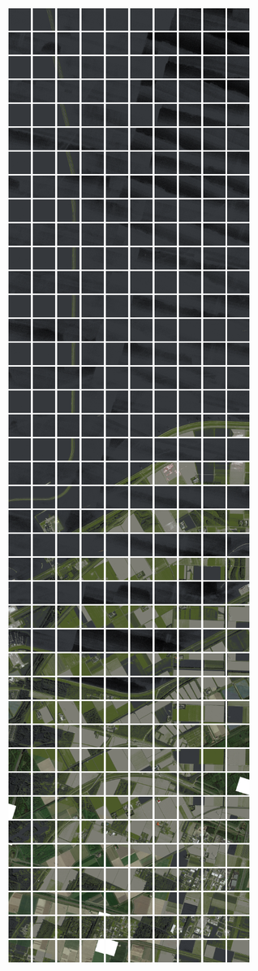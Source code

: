 <html>
<div>
<img src="https://github.com/HakkaTjakka/NL_TILE_MAP/blob/main/18/628/-1056/r.6280.-10560.png" height="44" width="44">
<img src="https://github.com/HakkaTjakka/NL_TILE_MAP/blob/main/18/628/-1056/r.6281.-10560.png" height="44" width="44">
<img src="https://github.com/HakkaTjakka/NL_TILE_MAP/blob/main/18/628/-1056/r.6282.-10560.png" height="44" width="44">
<img src="https://github.com/HakkaTjakka/NL_TILE_MAP/blob/main/18/628/-1056/r.6283.-10560.png" height="44" width="44">
<img src="https://github.com/HakkaTjakka/NL_TILE_MAP/blob/main/18/628/-1056/r.6284.-10560.png" height="44" width="44">
<img src="https://github.com/HakkaTjakka/NL_TILE_MAP/blob/main/18/628/-1056/r.6285.-10560.png" height="44" width="44">
<img src="https://github.com/HakkaTjakka/NL_TILE_MAP/blob/main/18/628/-1056/r.6286.-10560.png" height="44" width="44">
<img src="https://github.com/HakkaTjakka/NL_TILE_MAP/blob/main/18/628/-1056/r.6287.-10560.png" height="44" width="44">
<img src="https://github.com/HakkaTjakka/NL_TILE_MAP/blob/main/18/628/-1056/r.6288.-10560.png" height="44" width="44">
<img src="https://github.com/HakkaTjakka/NL_TILE_MAP/blob/main/18/628/-1056/r.6289.-10560.png" height="44" width="44">
<img src="https://github.com/HakkaTjakka/NL_TILE_MAP/blob/main/18/629/-1056/r.6290.-10560.png" height="44" width="44">
<img src="https://github.com/HakkaTjakka/NL_TILE_MAP/blob/main/18/629/-1056/r.6291.-10560.png" height="44" width="44">
<img src="https://github.com/HakkaTjakka/NL_TILE_MAP/blob/main/18/629/-1056/r.6292.-10560.png" height="44" width="44">
<img src="https://github.com/HakkaTjakka/NL_TILE_MAP/blob/main/18/629/-1056/r.6293.-10560.png" height="44" width="44">
<img src="https://github.com/HakkaTjakka/NL_TILE_MAP/blob/main/18/629/-1056/r.6294.-10560.png" height="44" width="44">
<img src="https://github.com/HakkaTjakka/NL_TILE_MAP/blob/main/18/629/-1056/r.6295.-10560.png" height="44" width="44">
<img src="https://github.com/HakkaTjakka/NL_TILE_MAP/blob/main/18/629/-1056/r.6296.-10560.png" height="44" width="44">
<img src="https://github.com/HakkaTjakka/NL_TILE_MAP/blob/main/18/629/-1056/r.6297.-10560.png" height="44" width="44">
<img src="https://github.com/HakkaTjakka/NL_TILE_MAP/blob/main/18/629/-1056/r.6298.-10560.png" height="44" width="44">
<img src="https://github.com/HakkaTjakka/NL_TILE_MAP/blob/main/18/629/-1056/r.6299.-10560.png" height="44" width="44">
<br>
<img src="https://github.com/HakkaTjakka/NL_TILE_MAP/blob/main/18/628/-1056/r.6280.-10559.png" height="44" width="44">
<img src="https://github.com/HakkaTjakka/NL_TILE_MAP/blob/main/18/628/-1056/r.6281.-10559.png" height="44" width="44">
<img src="https://github.com/HakkaTjakka/NL_TILE_MAP/blob/main/18/628/-1056/r.6282.-10559.png" height="44" width="44">
<img src="https://github.com/HakkaTjakka/NL_TILE_MAP/blob/main/18/628/-1056/r.6283.-10559.png" height="44" width="44">
<img src="https://github.com/HakkaTjakka/NL_TILE_MAP/blob/main/18/628/-1056/r.6284.-10559.png" height="44" width="44">
<img src="https://github.com/HakkaTjakka/NL_TILE_MAP/blob/main/18/628/-1056/r.6285.-10559.png" height="44" width="44">
<img src="https://github.com/HakkaTjakka/NL_TILE_MAP/blob/main/18/628/-1056/r.6286.-10559.png" height="44" width="44">
<img src="https://github.com/HakkaTjakka/NL_TILE_MAP/blob/main/18/628/-1056/r.6287.-10559.png" height="44" width="44">
<img src="https://github.com/HakkaTjakka/NL_TILE_MAP/blob/main/18/628/-1056/r.6288.-10559.png" height="44" width="44">
<img src="https://github.com/HakkaTjakka/NL_TILE_MAP/blob/main/18/628/-1056/r.6289.-10559.png" height="44" width="44">
<img src="https://github.com/HakkaTjakka/NL_TILE_MAP/blob/main/18/629/-1056/r.6290.-10559.png" height="44" width="44">
<img src="https://github.com/HakkaTjakka/NL_TILE_MAP/blob/main/18/629/-1056/r.6291.-10559.png" height="44" width="44">
<img src="https://github.com/HakkaTjakka/NL_TILE_MAP/blob/main/18/629/-1056/r.6292.-10559.png" height="44" width="44">
<img src="https://github.com/HakkaTjakka/NL_TILE_MAP/blob/main/18/629/-1056/r.6293.-10559.png" height="44" width="44">
<img src="https://github.com/HakkaTjakka/NL_TILE_MAP/blob/main/18/629/-1056/r.6294.-10559.png" height="44" width="44">
<img src="https://github.com/HakkaTjakka/NL_TILE_MAP/blob/main/18/629/-1056/r.6295.-10559.png" height="44" width="44">
<img src="https://github.com/HakkaTjakka/NL_TILE_MAP/blob/main/18/629/-1056/r.6296.-10559.png" height="44" width="44">
<img src="https://github.com/HakkaTjakka/NL_TILE_MAP/blob/main/18/629/-1056/r.6297.-10559.png" height="44" width="44">
<img src="https://github.com/HakkaTjakka/NL_TILE_MAP/blob/main/18/629/-1056/r.6298.-10559.png" height="44" width="44">
<img src="https://github.com/HakkaTjakka/NL_TILE_MAP/blob/main/18/629/-1056/r.6299.-10559.png" height="44" width="44">
<br>
<img src="https://github.com/HakkaTjakka/NL_TILE_MAP/blob/main/18/628/-1056/r.6280.-10558.png" height="44" width="44">
<img src="https://github.com/HakkaTjakka/NL_TILE_MAP/blob/main/18/628/-1056/r.6281.-10558.png" height="44" width="44">
<img src="https://github.com/HakkaTjakka/NL_TILE_MAP/blob/main/18/628/-1056/r.6282.-10558.png" height="44" width="44">
<img src="https://github.com/HakkaTjakka/NL_TILE_MAP/blob/main/18/628/-1056/r.6283.-10558.png" height="44" width="44">
<img src="https://github.com/HakkaTjakka/NL_TILE_MAP/blob/main/18/628/-1056/r.6284.-10558.png" height="44" width="44">
<img src="https://github.com/HakkaTjakka/NL_TILE_MAP/blob/main/18/628/-1056/r.6285.-10558.png" height="44" width="44">
<img src="https://github.com/HakkaTjakka/NL_TILE_MAP/blob/main/18/628/-1056/r.6286.-10558.png" height="44" width="44">
<img src="https://github.com/HakkaTjakka/NL_TILE_MAP/blob/main/18/628/-1056/r.6287.-10558.png" height="44" width="44">
<img src="https://github.com/HakkaTjakka/NL_TILE_MAP/blob/main/18/628/-1056/r.6288.-10558.png" height="44" width="44">
<img src="https://github.com/HakkaTjakka/NL_TILE_MAP/blob/main/18/628/-1056/r.6289.-10558.png" height="44" width="44">
<img src="https://github.com/HakkaTjakka/NL_TILE_MAP/blob/main/18/629/-1056/r.6290.-10558.png" height="44" width="44">
<img src="https://github.com/HakkaTjakka/NL_TILE_MAP/blob/main/18/629/-1056/r.6291.-10558.png" height="44" width="44">
<img src="https://github.com/HakkaTjakka/NL_TILE_MAP/blob/main/18/629/-1056/r.6292.-10558.png" height="44" width="44">
<img src="https://github.com/HakkaTjakka/NL_TILE_MAP/blob/main/18/629/-1056/r.6293.-10558.png" height="44" width="44">
<img src="https://github.com/HakkaTjakka/NL_TILE_MAP/blob/main/18/629/-1056/r.6294.-10558.png" height="44" width="44">
<img src="https://github.com/HakkaTjakka/NL_TILE_MAP/blob/main/18/629/-1056/r.6295.-10558.png" height="44" width="44">
<img src="https://github.com/HakkaTjakka/NL_TILE_MAP/blob/main/18/629/-1056/r.6296.-10558.png" height="44" width="44">
<img src="https://github.com/HakkaTjakka/NL_TILE_MAP/blob/main/18/629/-1056/r.6297.-10558.png" height="44" width="44">
<img src="https://github.com/HakkaTjakka/NL_TILE_MAP/blob/main/18/629/-1056/r.6298.-10558.png" height="44" width="44">
<img src="https://github.com/HakkaTjakka/NL_TILE_MAP/blob/main/18/629/-1056/r.6299.-10558.png" height="44" width="44">
<br>
<img src="https://github.com/HakkaTjakka/NL_TILE_MAP/blob/main/18/628/-1056/r.6280.-10557.png" height="44" width="44">
<img src="https://github.com/HakkaTjakka/NL_TILE_MAP/blob/main/18/628/-1056/r.6281.-10557.png" height="44" width="44">
<img src="https://github.com/HakkaTjakka/NL_TILE_MAP/blob/main/18/628/-1056/r.6282.-10557.png" height="44" width="44">
<img src="https://github.com/HakkaTjakka/NL_TILE_MAP/blob/main/18/628/-1056/r.6283.-10557.png" height="44" width="44">
<img src="https://github.com/HakkaTjakka/NL_TILE_MAP/blob/main/18/628/-1056/r.6284.-10557.png" height="44" width="44">
<img src="https://github.com/HakkaTjakka/NL_TILE_MAP/blob/main/18/628/-1056/r.6285.-10557.png" height="44" width="44">
<img src="https://github.com/HakkaTjakka/NL_TILE_MAP/blob/main/18/628/-1056/r.6286.-10557.png" height="44" width="44">
<img src="https://github.com/HakkaTjakka/NL_TILE_MAP/blob/main/18/628/-1056/r.6287.-10557.png" height="44" width="44">
<img src="https://github.com/HakkaTjakka/NL_TILE_MAP/blob/main/18/628/-1056/r.6288.-10557.png" height="44" width="44">
<img src="https://github.com/HakkaTjakka/NL_TILE_MAP/blob/main/18/628/-1056/r.6289.-10557.png" height="44" width="44">
<img src="https://github.com/HakkaTjakka/NL_TILE_MAP/blob/main/18/629/-1056/r.6290.-10557.png" height="44" width="44">
<img src="https://github.com/HakkaTjakka/NL_TILE_MAP/blob/main/18/629/-1056/r.6291.-10557.png" height="44" width="44">
<img src="https://github.com/HakkaTjakka/NL_TILE_MAP/blob/main/18/629/-1056/r.6292.-10557.png" height="44" width="44">
<img src="https://github.com/HakkaTjakka/NL_TILE_MAP/blob/main/18/629/-1056/r.6293.-10557.png" height="44" width="44">
<img src="https://github.com/HakkaTjakka/NL_TILE_MAP/blob/main/18/629/-1056/r.6294.-10557.png" height="44" width="44">
<img src="https://github.com/HakkaTjakka/NL_TILE_MAP/blob/main/18/629/-1056/r.6295.-10557.png" height="44" width="44">
<img src="https://github.com/HakkaTjakka/NL_TILE_MAP/blob/main/18/629/-1056/r.6296.-10557.png" height="44" width="44">
<img src="https://github.com/HakkaTjakka/NL_TILE_MAP/blob/main/18/629/-1056/r.6297.-10557.png" height="44" width="44">
<img src="https://github.com/HakkaTjakka/NL_TILE_MAP/blob/main/18/629/-1056/r.6298.-10557.png" height="44" width="44">
<img src="https://github.com/HakkaTjakka/NL_TILE_MAP/blob/main/18/629/-1056/r.6299.-10557.png" height="44" width="44">
<br>
<img src="https://github.com/HakkaTjakka/NL_TILE_MAP/blob/main/18/628/-1056/r.6280.-10556.png" height="44" width="44">
<img src="https://github.com/HakkaTjakka/NL_TILE_MAP/blob/main/18/628/-1056/r.6281.-10556.png" height="44" width="44">
<img src="https://github.com/HakkaTjakka/NL_TILE_MAP/blob/main/18/628/-1056/r.6282.-10556.png" height="44" width="44">
<img src="https://github.com/HakkaTjakka/NL_TILE_MAP/blob/main/18/628/-1056/r.6283.-10556.png" height="44" width="44">
<img src="https://github.com/HakkaTjakka/NL_TILE_MAP/blob/main/18/628/-1056/r.6284.-10556.png" height="44" width="44">
<img src="https://github.com/HakkaTjakka/NL_TILE_MAP/blob/main/18/628/-1056/r.6285.-10556.png" height="44" width="44">
<img src="https://github.com/HakkaTjakka/NL_TILE_MAP/blob/main/18/628/-1056/r.6286.-10556.png" height="44" width="44">
<img src="https://github.com/HakkaTjakka/NL_TILE_MAP/blob/main/18/628/-1056/r.6287.-10556.png" height="44" width="44">
<img src="https://github.com/HakkaTjakka/NL_TILE_MAP/blob/main/18/628/-1056/r.6288.-10556.png" height="44" width="44">
<img src="https://github.com/HakkaTjakka/NL_TILE_MAP/blob/main/18/628/-1056/r.6289.-10556.png" height="44" width="44">
<img src="https://github.com/HakkaTjakka/NL_TILE_MAP/blob/main/18/629/-1056/r.6290.-10556.png" height="44" width="44">
<img src="https://github.com/HakkaTjakka/NL_TILE_MAP/blob/main/18/629/-1056/r.6291.-10556.png" height="44" width="44">
<img src="https://github.com/HakkaTjakka/NL_TILE_MAP/blob/main/18/629/-1056/r.6292.-10556.png" height="44" width="44">
<img src="https://github.com/HakkaTjakka/NL_TILE_MAP/blob/main/18/629/-1056/r.6293.-10556.png" height="44" width="44">
<img src="https://github.com/HakkaTjakka/NL_TILE_MAP/blob/main/18/629/-1056/r.6294.-10556.png" height="44" width="44">
<img src="https://github.com/HakkaTjakka/NL_TILE_MAP/blob/main/18/629/-1056/r.6295.-10556.png" height="44" width="44">
<img src="https://github.com/HakkaTjakka/NL_TILE_MAP/blob/main/18/629/-1056/r.6296.-10556.png" height="44" width="44">
<img src="https://github.com/HakkaTjakka/NL_TILE_MAP/blob/main/18/629/-1056/r.6297.-10556.png" height="44" width="44">
<img src="https://github.com/HakkaTjakka/NL_TILE_MAP/blob/main/18/629/-1056/r.6298.-10556.png" height="44" width="44">
<img src="https://github.com/HakkaTjakka/NL_TILE_MAP/blob/main/18/629/-1056/r.6299.-10556.png" height="44" width="44">
<br>
<img src="https://github.com/HakkaTjakka/NL_TILE_MAP/blob/main/18/628/-1056/r.6280.-10555.png" height="44" width="44">
<img src="https://github.com/HakkaTjakka/NL_TILE_MAP/blob/main/18/628/-1056/r.6281.-10555.png" height="44" width="44">
<img src="https://github.com/HakkaTjakka/NL_TILE_MAP/blob/main/18/628/-1056/r.6282.-10555.png" height="44" width="44">
<img src="https://github.com/HakkaTjakka/NL_TILE_MAP/blob/main/18/628/-1056/r.6283.-10555.png" height="44" width="44">
<img src="https://github.com/HakkaTjakka/NL_TILE_MAP/blob/main/18/628/-1056/r.6284.-10555.png" height="44" width="44">
<img src="https://github.com/HakkaTjakka/NL_TILE_MAP/blob/main/18/628/-1056/r.6285.-10555.png" height="44" width="44">
<img src="https://github.com/HakkaTjakka/NL_TILE_MAP/blob/main/18/628/-1056/r.6286.-10555.png" height="44" width="44">
<img src="https://github.com/HakkaTjakka/NL_TILE_MAP/blob/main/18/628/-1056/r.6287.-10555.png" height="44" width="44">
<img src="https://github.com/HakkaTjakka/NL_TILE_MAP/blob/main/18/628/-1056/r.6288.-10555.png" height="44" width="44">
<img src="https://github.com/HakkaTjakka/NL_TILE_MAP/blob/main/18/628/-1056/r.6289.-10555.png" height="44" width="44">
<img src="https://github.com/HakkaTjakka/NL_TILE_MAP/blob/main/18/629/-1056/r.6290.-10555.png" height="44" width="44">
<img src="https://github.com/HakkaTjakka/NL_TILE_MAP/blob/main/18/629/-1056/r.6291.-10555.png" height="44" width="44">
<img src="https://github.com/HakkaTjakka/NL_TILE_MAP/blob/main/18/629/-1056/r.6292.-10555.png" height="44" width="44">
<img src="https://github.com/HakkaTjakka/NL_TILE_MAP/blob/main/18/629/-1056/r.6293.-10555.png" height="44" width="44">
<img src="https://github.com/HakkaTjakka/NL_TILE_MAP/blob/main/18/629/-1056/r.6294.-10555.png" height="44" width="44">
<img src="https://github.com/HakkaTjakka/NL_TILE_MAP/blob/main/18/629/-1056/r.6295.-10555.png" height="44" width="44">
<img src="https://github.com/HakkaTjakka/NL_TILE_MAP/blob/main/18/629/-1056/r.6296.-10555.png" height="44" width="44">
<img src="https://github.com/HakkaTjakka/NL_TILE_MAP/blob/main/18/629/-1056/r.6297.-10555.png" height="44" width="44">
<img src="https://github.com/HakkaTjakka/NL_TILE_MAP/blob/main/18/629/-1056/r.6298.-10555.png" height="44" width="44">
<img src="https://github.com/HakkaTjakka/NL_TILE_MAP/blob/main/18/629/-1056/r.6299.-10555.png" height="44" width="44">
<br>
<img src="https://github.com/HakkaTjakka/NL_TILE_MAP/blob/main/18/628/-1056/r.6280.-10554.png" height="44" width="44">
<img src="https://github.com/HakkaTjakka/NL_TILE_MAP/blob/main/18/628/-1056/r.6281.-10554.png" height="44" width="44">
<img src="https://github.com/HakkaTjakka/NL_TILE_MAP/blob/main/18/628/-1056/r.6282.-10554.png" height="44" width="44">
<img src="https://github.com/HakkaTjakka/NL_TILE_MAP/blob/main/18/628/-1056/r.6283.-10554.png" height="44" width="44">
<img src="https://github.com/HakkaTjakka/NL_TILE_MAP/blob/main/18/628/-1056/r.6284.-10554.png" height="44" width="44">
<img src="https://github.com/HakkaTjakka/NL_TILE_MAP/blob/main/18/628/-1056/r.6285.-10554.png" height="44" width="44">
<img src="https://github.com/HakkaTjakka/NL_TILE_MAP/blob/main/18/628/-1056/r.6286.-10554.png" height="44" width="44">
<img src="https://github.com/HakkaTjakka/NL_TILE_MAP/blob/main/18/628/-1056/r.6287.-10554.png" height="44" width="44">
<img src="https://github.com/HakkaTjakka/NL_TILE_MAP/blob/main/18/628/-1056/r.6288.-10554.png" height="44" width="44">
<img src="https://github.com/HakkaTjakka/NL_TILE_MAP/blob/main/18/628/-1056/r.6289.-10554.png" height="44" width="44">
<img src="https://github.com/HakkaTjakka/NL_TILE_MAP/blob/main/18/629/-1056/r.6290.-10554.png" height="44" width="44">
<img src="https://github.com/HakkaTjakka/NL_TILE_MAP/blob/main/18/629/-1056/r.6291.-10554.png" height="44" width="44">
<img src="https://github.com/HakkaTjakka/NL_TILE_MAP/blob/main/18/629/-1056/r.6292.-10554.png" height="44" width="44">
<img src="https://github.com/HakkaTjakka/NL_TILE_MAP/blob/main/18/629/-1056/r.6293.-10554.png" height="44" width="44">
<img src="https://github.com/HakkaTjakka/NL_TILE_MAP/blob/main/18/629/-1056/r.6294.-10554.png" height="44" width="44">
<img src="https://github.com/HakkaTjakka/NL_TILE_MAP/blob/main/18/629/-1056/r.6295.-10554.png" height="44" width="44">
<img src="https://github.com/HakkaTjakka/NL_TILE_MAP/blob/main/18/629/-1056/r.6296.-10554.png" height="44" width="44">
<img src="https://github.com/HakkaTjakka/NL_TILE_MAP/blob/main/18/629/-1056/r.6297.-10554.png" height="44" width="44">
<img src="https://github.com/HakkaTjakka/NL_TILE_MAP/blob/main/18/629/-1056/r.6298.-10554.png" height="44" width="44">
<img src="https://github.com/HakkaTjakka/NL_TILE_MAP/blob/main/18/629/-1056/r.6299.-10554.png" height="44" width="44">
<br>
<img src="https://github.com/HakkaTjakka/NL_TILE_MAP/blob/main/18/628/-1056/r.6280.-10553.png" height="44" width="44">
<img src="https://github.com/HakkaTjakka/NL_TILE_MAP/blob/main/18/628/-1056/r.6281.-10553.png" height="44" width="44">
<img src="https://github.com/HakkaTjakka/NL_TILE_MAP/blob/main/18/628/-1056/r.6282.-10553.png" height="44" width="44">
<img src="https://github.com/HakkaTjakka/NL_TILE_MAP/blob/main/18/628/-1056/r.6283.-10553.png" height="44" width="44">
<img src="https://github.com/HakkaTjakka/NL_TILE_MAP/blob/main/18/628/-1056/r.6284.-10553.png" height="44" width="44">
<img src="https://github.com/HakkaTjakka/NL_TILE_MAP/blob/main/18/628/-1056/r.6285.-10553.png" height="44" width="44">
<img src="https://github.com/HakkaTjakka/NL_TILE_MAP/blob/main/18/628/-1056/r.6286.-10553.png" height="44" width="44">
<img src="https://github.com/HakkaTjakka/NL_TILE_MAP/blob/main/18/628/-1056/r.6287.-10553.png" height="44" width="44">
<img src="https://github.com/HakkaTjakka/NL_TILE_MAP/blob/main/18/628/-1056/r.6288.-10553.png" height="44" width="44">
<img src="https://github.com/HakkaTjakka/NL_TILE_MAP/blob/main/18/628/-1056/r.6289.-10553.png" height="44" width="44">
<img src="https://github.com/HakkaTjakka/NL_TILE_MAP/blob/main/18/629/-1056/r.6290.-10553.png" height="44" width="44">
<img src="https://github.com/HakkaTjakka/NL_TILE_MAP/blob/main/18/629/-1056/r.6291.-10553.png" height="44" width="44">
<img src="https://github.com/HakkaTjakka/NL_TILE_MAP/blob/main/18/629/-1056/r.6292.-10553.png" height="44" width="44">
<img src="https://github.com/HakkaTjakka/NL_TILE_MAP/blob/main/18/629/-1056/r.6293.-10553.png" height="44" width="44">
<img src="https://github.com/HakkaTjakka/NL_TILE_MAP/blob/main/18/629/-1056/r.6294.-10553.png" height="44" width="44">
<img src="https://github.com/HakkaTjakka/NL_TILE_MAP/blob/main/18/629/-1056/r.6295.-10553.png" height="44" width="44">
<img src="https://github.com/HakkaTjakka/NL_TILE_MAP/blob/main/18/629/-1056/r.6296.-10553.png" height="44" width="44">
<img src="https://github.com/HakkaTjakka/NL_TILE_MAP/blob/main/18/629/-1056/r.6297.-10553.png" height="44" width="44">
<img src="https://github.com/HakkaTjakka/NL_TILE_MAP/blob/main/18/629/-1056/r.6298.-10553.png" height="44" width="44">
<img src="https://github.com/HakkaTjakka/NL_TILE_MAP/blob/main/18/629/-1056/r.6299.-10553.png" height="44" width="44">
<br>
<img src="https://github.com/HakkaTjakka/NL_TILE_MAP/blob/main/18/628/-1056/r.6280.-10552.png" height="44" width="44">
<img src="https://github.com/HakkaTjakka/NL_TILE_MAP/blob/main/18/628/-1056/r.6281.-10552.png" height="44" width="44">
<img src="https://github.com/HakkaTjakka/NL_TILE_MAP/blob/main/18/628/-1056/r.6282.-10552.png" height="44" width="44">
<img src="https://github.com/HakkaTjakka/NL_TILE_MAP/blob/main/18/628/-1056/r.6283.-10552.png" height="44" width="44">
<img src="https://github.com/HakkaTjakka/NL_TILE_MAP/blob/main/18/628/-1056/r.6284.-10552.png" height="44" width="44">
<img src="https://github.com/HakkaTjakka/NL_TILE_MAP/blob/main/18/628/-1056/r.6285.-10552.png" height="44" width="44">
<img src="https://github.com/HakkaTjakka/NL_TILE_MAP/blob/main/18/628/-1056/r.6286.-10552.png" height="44" width="44">
<img src="https://github.com/HakkaTjakka/NL_TILE_MAP/blob/main/18/628/-1056/r.6287.-10552.png" height="44" width="44">
<img src="https://github.com/HakkaTjakka/NL_TILE_MAP/blob/main/18/628/-1056/r.6288.-10552.png" height="44" width="44">
<img src="https://github.com/HakkaTjakka/NL_TILE_MAP/blob/main/18/628/-1056/r.6289.-10552.png" height="44" width="44">
<img src="https://github.com/HakkaTjakka/NL_TILE_MAP/blob/main/18/629/-1056/r.6290.-10552.png" height="44" width="44">
<img src="https://github.com/HakkaTjakka/NL_TILE_MAP/blob/main/18/629/-1056/r.6291.-10552.png" height="44" width="44">
<img src="https://github.com/HakkaTjakka/NL_TILE_MAP/blob/main/18/629/-1056/r.6292.-10552.png" height="44" width="44">
<img src="https://github.com/HakkaTjakka/NL_TILE_MAP/blob/main/18/629/-1056/r.6293.-10552.png" height="44" width="44">
<img src="https://github.com/HakkaTjakka/NL_TILE_MAP/blob/main/18/629/-1056/r.6294.-10552.png" height="44" width="44">
<img src="https://github.com/HakkaTjakka/NL_TILE_MAP/blob/main/18/629/-1056/r.6295.-10552.png" height="44" width="44">
<img src="https://github.com/HakkaTjakka/NL_TILE_MAP/blob/main/18/629/-1056/r.6296.-10552.png" height="44" width="44">
<img src="https://github.com/HakkaTjakka/NL_TILE_MAP/blob/main/18/629/-1056/r.6297.-10552.png" height="44" width="44">
<img src="https://github.com/HakkaTjakka/NL_TILE_MAP/blob/main/18/629/-1056/r.6298.-10552.png" height="44" width="44">
<img src="https://github.com/HakkaTjakka/NL_TILE_MAP/blob/main/18/629/-1056/r.6299.-10552.png" height="44" width="44">
<br>
<img src="https://github.com/HakkaTjakka/NL_TILE_MAP/blob/main/18/628/-1056/r.6280.-10551.png" height="44" width="44">
<img src="https://github.com/HakkaTjakka/NL_TILE_MAP/blob/main/18/628/-1056/r.6281.-10551.png" height="44" width="44">
<img src="https://github.com/HakkaTjakka/NL_TILE_MAP/blob/main/18/628/-1056/r.6282.-10551.png" height="44" width="44">
<img src="https://github.com/HakkaTjakka/NL_TILE_MAP/blob/main/18/628/-1056/r.6283.-10551.png" height="44" width="44">
<img src="https://github.com/HakkaTjakka/NL_TILE_MAP/blob/main/18/628/-1056/r.6284.-10551.png" height="44" width="44">
<img src="https://github.com/HakkaTjakka/NL_TILE_MAP/blob/main/18/628/-1056/r.6285.-10551.png" height="44" width="44">
<img src="https://github.com/HakkaTjakka/NL_TILE_MAP/blob/main/18/628/-1056/r.6286.-10551.png" height="44" width="44">
<img src="https://github.com/HakkaTjakka/NL_TILE_MAP/blob/main/18/628/-1056/r.6287.-10551.png" height="44" width="44">
<img src="https://github.com/HakkaTjakka/NL_TILE_MAP/blob/main/18/628/-1056/r.6288.-10551.png" height="44" width="44">
<img src="https://github.com/HakkaTjakka/NL_TILE_MAP/blob/main/18/628/-1056/r.6289.-10551.png" height="44" width="44">
<img src="https://github.com/HakkaTjakka/NL_TILE_MAP/blob/main/18/629/-1056/r.6290.-10551.png" height="44" width="44">
<img src="https://github.com/HakkaTjakka/NL_TILE_MAP/blob/main/18/629/-1056/r.6291.-10551.png" height="44" width="44">
<img src="https://github.com/HakkaTjakka/NL_TILE_MAP/blob/main/18/629/-1056/r.6292.-10551.png" height="44" width="44">
<img src="https://github.com/HakkaTjakka/NL_TILE_MAP/blob/main/18/629/-1056/r.6293.-10551.png" height="44" width="44">
<img src="https://github.com/HakkaTjakka/NL_TILE_MAP/blob/main/18/629/-1056/r.6294.-10551.png" height="44" width="44">
<img src="https://github.com/HakkaTjakka/NL_TILE_MAP/blob/main/18/629/-1056/r.6295.-10551.png" height="44" width="44">
<img src="https://github.com/HakkaTjakka/NL_TILE_MAP/blob/main/18/629/-1056/r.6296.-10551.png" height="44" width="44">
<img src="https://github.com/HakkaTjakka/NL_TILE_MAP/blob/main/18/629/-1056/r.6297.-10551.png" height="44" width="44">
<img src="https://github.com/HakkaTjakka/NL_TILE_MAP/blob/main/18/629/-1056/r.6298.-10551.png" height="44" width="44">
<img src="https://github.com/HakkaTjakka/NL_TILE_MAP/blob/main/18/629/-1056/r.6299.-10551.png" height="44" width="44">
<br>
<img src="https://github.com/HakkaTjakka/NL_TILE_MAP/blob/main/18/628/-1055/r.6280.-10550.png" height="44" width="44">
<img src="https://github.com/HakkaTjakka/NL_TILE_MAP/blob/main/18/628/-1055/r.6281.-10550.png" height="44" width="44">
<img src="https://github.com/HakkaTjakka/NL_TILE_MAP/blob/main/18/628/-1055/r.6282.-10550.png" height="44" width="44">
<img src="https://github.com/HakkaTjakka/NL_TILE_MAP/blob/main/18/628/-1055/r.6283.-10550.png" height="44" width="44">
<img src="https://github.com/HakkaTjakka/NL_TILE_MAP/blob/main/18/628/-1055/r.6284.-10550.png" height="44" width="44">
<img src="https://github.com/HakkaTjakka/NL_TILE_MAP/blob/main/18/628/-1055/r.6285.-10550.png" height="44" width="44">
<img src="https://github.com/HakkaTjakka/NL_TILE_MAP/blob/main/18/628/-1055/r.6286.-10550.png" height="44" width="44">
<img src="https://github.com/HakkaTjakka/NL_TILE_MAP/blob/main/18/628/-1055/r.6287.-10550.png" height="44" width="44">
<img src="https://github.com/HakkaTjakka/NL_TILE_MAP/blob/main/18/628/-1055/r.6288.-10550.png" height="44" width="44">
<img src="https://github.com/HakkaTjakka/NL_TILE_MAP/blob/main/18/628/-1055/r.6289.-10550.png" height="44" width="44">
<img src="https://github.com/HakkaTjakka/NL_TILE_MAP/blob/main/18/629/-1055/r.6290.-10550.png" height="44" width="44">
<img src="https://github.com/HakkaTjakka/NL_TILE_MAP/blob/main/18/629/-1055/r.6291.-10550.png" height="44" width="44">
<img src="https://github.com/HakkaTjakka/NL_TILE_MAP/blob/main/18/629/-1055/r.6292.-10550.png" height="44" width="44">
<img src="https://github.com/HakkaTjakka/NL_TILE_MAP/blob/main/18/629/-1055/r.6293.-10550.png" height="44" width="44">
<img src="https://github.com/HakkaTjakka/NL_TILE_MAP/blob/main/18/629/-1055/r.6294.-10550.png" height="44" width="44">
<img src="https://github.com/HakkaTjakka/NL_TILE_MAP/blob/main/18/629/-1055/r.6295.-10550.png" height="44" width="44">
<img src="https://github.com/HakkaTjakka/NL_TILE_MAP/blob/main/18/629/-1055/r.6296.-10550.png" height="44" width="44">
<img src="https://github.com/HakkaTjakka/NL_TILE_MAP/blob/main/18/629/-1055/r.6297.-10550.png" height="44" width="44">
<img src="https://github.com/HakkaTjakka/NL_TILE_MAP/blob/main/18/629/-1055/r.6298.-10550.png" height="44" width="44">
<img src="https://github.com/HakkaTjakka/NL_TILE_MAP/blob/main/18/629/-1055/r.6299.-10550.png" height="44" width="44">
<br>
<img src="https://github.com/HakkaTjakka/NL_TILE_MAP/blob/main/18/628/-1055/r.6280.-10549.png" height="44" width="44">
<img src="https://github.com/HakkaTjakka/NL_TILE_MAP/blob/main/18/628/-1055/r.6281.-10549.png" height="44" width="44">
<img src="https://github.com/HakkaTjakka/NL_TILE_MAP/blob/main/18/628/-1055/r.6282.-10549.png" height="44" width="44">
<img src="https://github.com/HakkaTjakka/NL_TILE_MAP/blob/main/18/628/-1055/r.6283.-10549.png" height="44" width="44">
<img src="https://github.com/HakkaTjakka/NL_TILE_MAP/blob/main/18/628/-1055/r.6284.-10549.png" height="44" width="44">
<img src="https://github.com/HakkaTjakka/NL_TILE_MAP/blob/main/18/628/-1055/r.6285.-10549.png" height="44" width="44">
<img src="https://github.com/HakkaTjakka/NL_TILE_MAP/blob/main/18/628/-1055/r.6286.-10549.png" height="44" width="44">
<img src="https://github.com/HakkaTjakka/NL_TILE_MAP/blob/main/18/628/-1055/r.6287.-10549.png" height="44" width="44">
<img src="https://github.com/HakkaTjakka/NL_TILE_MAP/blob/main/18/628/-1055/r.6288.-10549.png" height="44" width="44">
<img src="https://github.com/HakkaTjakka/NL_TILE_MAP/blob/main/18/628/-1055/r.6289.-10549.png" height="44" width="44">
<img src="https://github.com/HakkaTjakka/NL_TILE_MAP/blob/main/18/629/-1055/r.6290.-10549.png" height="44" width="44">
<img src="https://github.com/HakkaTjakka/NL_TILE_MAP/blob/main/18/629/-1055/r.6291.-10549.png" height="44" width="44">
<img src="https://github.com/HakkaTjakka/NL_TILE_MAP/blob/main/18/629/-1055/r.6292.-10549.png" height="44" width="44">
<img src="https://github.com/HakkaTjakka/NL_TILE_MAP/blob/main/18/629/-1055/r.6293.-10549.png" height="44" width="44">
<img src="https://github.com/HakkaTjakka/NL_TILE_MAP/blob/main/18/629/-1055/r.6294.-10549.png" height="44" width="44">
<img src="https://github.com/HakkaTjakka/NL_TILE_MAP/blob/main/18/629/-1055/r.6295.-10549.png" height="44" width="44">
<img src="https://github.com/HakkaTjakka/NL_TILE_MAP/blob/main/18/629/-1055/r.6296.-10549.png" height="44" width="44">
<img src="https://github.com/HakkaTjakka/NL_TILE_MAP/blob/main/18/629/-1055/r.6297.-10549.png" height="44" width="44">
<img src="https://github.com/HakkaTjakka/NL_TILE_MAP/blob/main/18/629/-1055/r.6298.-10549.png" height="44" width="44">
<img src="https://github.com/HakkaTjakka/NL_TILE_MAP/blob/main/18/629/-1055/r.6299.-10549.png" height="44" width="44">
<br>
<img src="https://github.com/HakkaTjakka/NL_TILE_MAP/blob/main/18/628/-1055/r.6280.-10548.png" height="44" width="44">
<img src="https://github.com/HakkaTjakka/NL_TILE_MAP/blob/main/18/628/-1055/r.6281.-10548.png" height="44" width="44">
<img src="https://github.com/HakkaTjakka/NL_TILE_MAP/blob/main/18/628/-1055/r.6282.-10548.png" height="44" width="44">
<img src="https://github.com/HakkaTjakka/NL_TILE_MAP/blob/main/18/628/-1055/r.6283.-10548.png" height="44" width="44">
<img src="https://github.com/HakkaTjakka/NL_TILE_MAP/blob/main/18/628/-1055/r.6284.-10548.png" height="44" width="44">
<img src="https://github.com/HakkaTjakka/NL_TILE_MAP/blob/main/18/628/-1055/r.6285.-10548.png" height="44" width="44">
<img src="https://github.com/HakkaTjakka/NL_TILE_MAP/blob/main/18/628/-1055/r.6286.-10548.png" height="44" width="44">
<img src="https://github.com/HakkaTjakka/NL_TILE_MAP/blob/main/18/628/-1055/r.6287.-10548.png" height="44" width="44">
<img src="https://github.com/HakkaTjakka/NL_TILE_MAP/blob/main/18/628/-1055/r.6288.-10548.png" height="44" width="44">
<img src="https://github.com/HakkaTjakka/NL_TILE_MAP/blob/main/18/628/-1055/r.6289.-10548.png" height="44" width="44">
<img src="https://github.com/HakkaTjakka/NL_TILE_MAP/blob/main/18/629/-1055/r.6290.-10548.png" height="44" width="44">
<img src="https://github.com/HakkaTjakka/NL_TILE_MAP/blob/main/18/629/-1055/r.6291.-10548.png" height="44" width="44">
<img src="https://github.com/HakkaTjakka/NL_TILE_MAP/blob/main/18/629/-1055/r.6292.-10548.png" height="44" width="44">
<img src="https://github.com/HakkaTjakka/NL_TILE_MAP/blob/main/18/629/-1055/r.6293.-10548.png" height="44" width="44">
<img src="https://github.com/HakkaTjakka/NL_TILE_MAP/blob/main/18/629/-1055/r.6294.-10548.png" height="44" width="44">
<img src="https://github.com/HakkaTjakka/NL_TILE_MAP/blob/main/18/629/-1055/r.6295.-10548.png" height="44" width="44">
<img src="https://github.com/HakkaTjakka/NL_TILE_MAP/blob/main/18/629/-1055/r.6296.-10548.png" height="44" width="44">
<img src="https://github.com/HakkaTjakka/NL_TILE_MAP/blob/main/18/629/-1055/r.6297.-10548.png" height="44" width="44">
<img src="https://github.com/HakkaTjakka/NL_TILE_MAP/blob/main/18/629/-1055/r.6298.-10548.png" height="44" width="44">
<img src="https://github.com/HakkaTjakka/NL_TILE_MAP/blob/main/18/629/-1055/r.6299.-10548.png" height="44" width="44">
<br>
<img src="https://github.com/HakkaTjakka/NL_TILE_MAP/blob/main/18/628/-1055/r.6280.-10547.png" height="44" width="44">
<img src="https://github.com/HakkaTjakka/NL_TILE_MAP/blob/main/18/628/-1055/r.6281.-10547.png" height="44" width="44">
<img src="https://github.com/HakkaTjakka/NL_TILE_MAP/blob/main/18/628/-1055/r.6282.-10547.png" height="44" width="44">
<img src="https://github.com/HakkaTjakka/NL_TILE_MAP/blob/main/18/628/-1055/r.6283.-10547.png" height="44" width="44">
<img src="https://github.com/HakkaTjakka/NL_TILE_MAP/blob/main/18/628/-1055/r.6284.-10547.png" height="44" width="44">
<img src="https://github.com/HakkaTjakka/NL_TILE_MAP/blob/main/18/628/-1055/r.6285.-10547.png" height="44" width="44">
<img src="https://github.com/HakkaTjakka/NL_TILE_MAP/blob/main/18/628/-1055/r.6286.-10547.png" height="44" width="44">
<img src="https://github.com/HakkaTjakka/NL_TILE_MAP/blob/main/18/628/-1055/r.6287.-10547.png" height="44" width="44">
<img src="https://github.com/HakkaTjakka/NL_TILE_MAP/blob/main/18/628/-1055/r.6288.-10547.png" height="44" width="44">
<img src="https://github.com/HakkaTjakka/NL_TILE_MAP/blob/main/18/628/-1055/r.6289.-10547.png" height="44" width="44">
<img src="https://github.com/HakkaTjakka/NL_TILE_MAP/blob/main/18/629/-1055/r.6290.-10547.png" height="44" width="44">
<img src="https://github.com/HakkaTjakka/NL_TILE_MAP/blob/main/18/629/-1055/r.6291.-10547.png" height="44" width="44">
<img src="https://github.com/HakkaTjakka/NL_TILE_MAP/blob/main/18/629/-1055/r.6292.-10547.png" height="44" width="44">
<img src="https://github.com/HakkaTjakka/NL_TILE_MAP/blob/main/18/629/-1055/r.6293.-10547.png" height="44" width="44">
<img src="https://github.com/HakkaTjakka/NL_TILE_MAP/blob/main/18/629/-1055/r.6294.-10547.png" height="44" width="44">
<img src="https://github.com/HakkaTjakka/NL_TILE_MAP/blob/main/18/629/-1055/r.6295.-10547.png" height="44" width="44">
<img src="https://github.com/HakkaTjakka/NL_TILE_MAP/blob/main/18/629/-1055/r.6296.-10547.png" height="44" width="44">
<img src="https://github.com/HakkaTjakka/NL_TILE_MAP/blob/main/18/629/-1055/r.6297.-10547.png" height="44" width="44">
<img src="https://github.com/HakkaTjakka/NL_TILE_MAP/blob/main/18/629/-1055/r.6298.-10547.png" height="44" width="44">
<img src="https://github.com/HakkaTjakka/NL_TILE_MAP/blob/main/18/629/-1055/r.6299.-10547.png" height="44" width="44">
<br>
<img src="https://github.com/HakkaTjakka/NL_TILE_MAP/blob/main/18/628/-1055/r.6280.-10546.png" height="44" width="44">
<img src="https://github.com/HakkaTjakka/NL_TILE_MAP/blob/main/18/628/-1055/r.6281.-10546.png" height="44" width="44">
<img src="https://github.com/HakkaTjakka/NL_TILE_MAP/blob/main/18/628/-1055/r.6282.-10546.png" height="44" width="44">
<img src="https://github.com/HakkaTjakka/NL_TILE_MAP/blob/main/18/628/-1055/r.6283.-10546.png" height="44" width="44">
<img src="https://github.com/HakkaTjakka/NL_TILE_MAP/blob/main/18/628/-1055/r.6284.-10546.png" height="44" width="44">
<img src="https://github.com/HakkaTjakka/NL_TILE_MAP/blob/main/18/628/-1055/r.6285.-10546.png" height="44" width="44">
<img src="https://github.com/HakkaTjakka/NL_TILE_MAP/blob/main/18/628/-1055/r.6286.-10546.png" height="44" width="44">
<img src="https://github.com/HakkaTjakka/NL_TILE_MAP/blob/main/18/628/-1055/r.6287.-10546.png" height="44" width="44">
<img src="https://github.com/HakkaTjakka/NL_TILE_MAP/blob/main/18/628/-1055/r.6288.-10546.png" height="44" width="44">
<img src="https://github.com/HakkaTjakka/NL_TILE_MAP/blob/main/18/628/-1055/r.6289.-10546.png" height="44" width="44">
<img src="https://github.com/HakkaTjakka/NL_TILE_MAP/blob/main/18/629/-1055/r.6290.-10546.png" height="44" width="44">
<img src="https://github.com/HakkaTjakka/NL_TILE_MAP/blob/main/18/629/-1055/r.6291.-10546.png" height="44" width="44">
<img src="https://github.com/HakkaTjakka/NL_TILE_MAP/blob/main/18/629/-1055/r.6292.-10546.png" height="44" width="44">
<img src="https://github.com/HakkaTjakka/NL_TILE_MAP/blob/main/18/629/-1055/r.6293.-10546.png" height="44" width="44">
<img src="https://github.com/HakkaTjakka/NL_TILE_MAP/blob/main/18/629/-1055/r.6294.-10546.png" height="44" width="44">
<img src="https://github.com/HakkaTjakka/NL_TILE_MAP/blob/main/18/629/-1055/r.6295.-10546.png" height="44" width="44">
<img src="https://github.com/HakkaTjakka/NL_TILE_MAP/blob/main/18/629/-1055/r.6296.-10546.png" height="44" width="44">
<img src="https://github.com/HakkaTjakka/NL_TILE_MAP/blob/main/18/629/-1055/r.6297.-10546.png" height="44" width="44">
<img src="https://github.com/HakkaTjakka/NL_TILE_MAP/blob/main/18/629/-1055/r.6298.-10546.png" height="44" width="44">
<img src="https://github.com/HakkaTjakka/NL_TILE_MAP/blob/main/18/629/-1055/r.6299.-10546.png" height="44" width="44">
<br>
<img src="https://github.com/HakkaTjakka/NL_TILE_MAP/blob/main/18/628/-1055/r.6280.-10545.png" height="44" width="44">
<img src="https://github.com/HakkaTjakka/NL_TILE_MAP/blob/main/18/628/-1055/r.6281.-10545.png" height="44" width="44">
<img src="https://github.com/HakkaTjakka/NL_TILE_MAP/blob/main/18/628/-1055/r.6282.-10545.png" height="44" width="44">
<img src="https://github.com/HakkaTjakka/NL_TILE_MAP/blob/main/18/628/-1055/r.6283.-10545.png" height="44" width="44">
<img src="https://github.com/HakkaTjakka/NL_TILE_MAP/blob/main/18/628/-1055/r.6284.-10545.png" height="44" width="44">
<img src="https://github.com/HakkaTjakka/NL_TILE_MAP/blob/main/18/628/-1055/r.6285.-10545.png" height="44" width="44">
<img src="https://github.com/HakkaTjakka/NL_TILE_MAP/blob/main/18/628/-1055/r.6286.-10545.png" height="44" width="44">
<img src="https://github.com/HakkaTjakka/NL_TILE_MAP/blob/main/18/628/-1055/r.6287.-10545.png" height="44" width="44">
<img src="https://github.com/HakkaTjakka/NL_TILE_MAP/blob/main/18/628/-1055/r.6288.-10545.png" height="44" width="44">
<img src="https://github.com/HakkaTjakka/NL_TILE_MAP/blob/main/18/628/-1055/r.6289.-10545.png" height="44" width="44">
<img src="https://github.com/HakkaTjakka/NL_TILE_MAP/blob/main/18/629/-1055/r.6290.-10545.png" height="44" width="44">
<img src="https://github.com/HakkaTjakka/NL_TILE_MAP/blob/main/18/629/-1055/r.6291.-10545.png" height="44" width="44">
<img src="https://github.com/HakkaTjakka/NL_TILE_MAP/blob/main/18/629/-1055/r.6292.-10545.png" height="44" width="44">
<img src="https://github.com/HakkaTjakka/NL_TILE_MAP/blob/main/18/629/-1055/r.6293.-10545.png" height="44" width="44">
<img src="https://github.com/HakkaTjakka/NL_TILE_MAP/blob/main/18/629/-1055/r.6294.-10545.png" height="44" width="44">
<img src="https://github.com/HakkaTjakka/NL_TILE_MAP/blob/main/18/629/-1055/r.6295.-10545.png" height="44" width="44">
<img src="https://github.com/HakkaTjakka/NL_TILE_MAP/blob/main/18/629/-1055/r.6296.-10545.png" height="44" width="44">
<img src="https://github.com/HakkaTjakka/NL_TILE_MAP/blob/main/18/629/-1055/r.6297.-10545.png" height="44" width="44">
<img src="https://github.com/HakkaTjakka/NL_TILE_MAP/blob/main/18/629/-1055/r.6298.-10545.png" height="44" width="44">
<img src="https://github.com/HakkaTjakka/NL_TILE_MAP/blob/main/18/629/-1055/r.6299.-10545.png" height="44" width="44">
<br>
<img src="https://github.com/HakkaTjakka/NL_TILE_MAP/blob/main/18/628/-1055/r.6280.-10544.png" height="44" width="44">
<img src="https://github.com/HakkaTjakka/NL_TILE_MAP/blob/main/18/628/-1055/r.6281.-10544.png" height="44" width="44">
<img src="https://github.com/HakkaTjakka/NL_TILE_MAP/blob/main/18/628/-1055/r.6282.-10544.png" height="44" width="44">
<img src="https://github.com/HakkaTjakka/NL_TILE_MAP/blob/main/18/628/-1055/r.6283.-10544.png" height="44" width="44">
<img src="https://github.com/HakkaTjakka/NL_TILE_MAP/blob/main/18/628/-1055/r.6284.-10544.png" height="44" width="44">
<img src="https://github.com/HakkaTjakka/NL_TILE_MAP/blob/main/18/628/-1055/r.6285.-10544.png" height="44" width="44">
<img src="https://github.com/HakkaTjakka/NL_TILE_MAP/blob/main/18/628/-1055/r.6286.-10544.png" height="44" width="44">
<img src="https://github.com/HakkaTjakka/NL_TILE_MAP/blob/main/18/628/-1055/r.6287.-10544.png" height="44" width="44">
<img src="https://github.com/HakkaTjakka/NL_TILE_MAP/blob/main/18/628/-1055/r.6288.-10544.png" height="44" width="44">
<img src="https://github.com/HakkaTjakka/NL_TILE_MAP/blob/main/18/628/-1055/r.6289.-10544.png" height="44" width="44">
<img src="https://github.com/HakkaTjakka/NL_TILE_MAP/blob/main/18/629/-1055/r.6290.-10544.png" height="44" width="44">
<img src="https://github.com/HakkaTjakka/NL_TILE_MAP/blob/main/18/629/-1055/r.6291.-10544.png" height="44" width="44">
<img src="https://github.com/HakkaTjakka/NL_TILE_MAP/blob/main/18/629/-1055/r.6292.-10544.png" height="44" width="44">
<img src="https://github.com/HakkaTjakka/NL_TILE_MAP/blob/main/18/629/-1055/r.6293.-10544.png" height="44" width="44">
<img src="https://github.com/HakkaTjakka/NL_TILE_MAP/blob/main/18/629/-1055/r.6294.-10544.png" height="44" width="44">
<img src="https://github.com/HakkaTjakka/NL_TILE_MAP/blob/main/18/629/-1055/r.6295.-10544.png" height="44" width="44">
<img src="https://github.com/HakkaTjakka/NL_TILE_MAP/blob/main/18/629/-1055/r.6296.-10544.png" height="44" width="44">
<img src="https://github.com/HakkaTjakka/NL_TILE_MAP/blob/main/18/629/-1055/r.6297.-10544.png" height="44" width="44">
<img src="https://github.com/HakkaTjakka/NL_TILE_MAP/blob/main/18/629/-1055/r.6298.-10544.png" height="44" width="44">
<img src="https://github.com/HakkaTjakka/NL_TILE_MAP/blob/main/18/629/-1055/r.6299.-10544.png" height="44" width="44">
<br>
<img src="https://github.com/HakkaTjakka/NL_TILE_MAP/blob/main/18/628/-1055/r.6280.-10543.png" height="44" width="44">
<img src="https://github.com/HakkaTjakka/NL_TILE_MAP/blob/main/18/628/-1055/r.6281.-10543.png" height="44" width="44">
<img src="https://github.com/HakkaTjakka/NL_TILE_MAP/blob/main/18/628/-1055/r.6282.-10543.png" height="44" width="44">
<img src="https://github.com/HakkaTjakka/NL_TILE_MAP/blob/main/18/628/-1055/r.6283.-10543.png" height="44" width="44">
<img src="https://github.com/HakkaTjakka/NL_TILE_MAP/blob/main/18/628/-1055/r.6284.-10543.png" height="44" width="44">
<img src="https://github.com/HakkaTjakka/NL_TILE_MAP/blob/main/18/628/-1055/r.6285.-10543.png" height="44" width="44">
<img src="https://github.com/HakkaTjakka/NL_TILE_MAP/blob/main/18/628/-1055/r.6286.-10543.png" height="44" width="44">
<img src="https://github.com/HakkaTjakka/NL_TILE_MAP/blob/main/18/628/-1055/r.6287.-10543.png" height="44" width="44">
<img src="https://github.com/HakkaTjakka/NL_TILE_MAP/blob/main/18/628/-1055/r.6288.-10543.png" height="44" width="44">
<img src="https://github.com/HakkaTjakka/NL_TILE_MAP/blob/main/18/628/-1055/r.6289.-10543.png" height="44" width="44">
<img src="https://github.com/HakkaTjakka/NL_TILE_MAP/blob/main/18/629/-1055/r.6290.-10543.png" height="44" width="44">
<img src="https://github.com/HakkaTjakka/NL_TILE_MAP/blob/main/18/629/-1055/r.6291.-10543.png" height="44" width="44">
<img src="https://github.com/HakkaTjakka/NL_TILE_MAP/blob/main/18/629/-1055/r.6292.-10543.png" height="44" width="44">
<img src="https://github.com/HakkaTjakka/NL_TILE_MAP/blob/main/18/629/-1055/r.6293.-10543.png" height="44" width="44">
<img src="https://github.com/HakkaTjakka/NL_TILE_MAP/blob/main/18/629/-1055/r.6294.-10543.png" height="44" width="44">
<img src="https://github.com/HakkaTjakka/NL_TILE_MAP/blob/main/18/629/-1055/r.6295.-10543.png" height="44" width="44">
<img src="https://github.com/HakkaTjakka/NL_TILE_MAP/blob/main/18/629/-1055/r.6296.-10543.png" height="44" width="44">
<img src="https://github.com/HakkaTjakka/NL_TILE_MAP/blob/main/18/629/-1055/r.6297.-10543.png" height="44" width="44">
<img src="https://github.com/HakkaTjakka/NL_TILE_MAP/blob/main/18/629/-1055/r.6298.-10543.png" height="44" width="44">
<img src="https://github.com/HakkaTjakka/NL_TILE_MAP/blob/main/18/629/-1055/r.6299.-10543.png" height="44" width="44">
<br>
<img src="https://github.com/HakkaTjakka/NL_TILE_MAP/blob/main/18/628/-1055/r.6280.-10542.png" height="44" width="44">
<img src="https://github.com/HakkaTjakka/NL_TILE_MAP/blob/main/18/628/-1055/r.6281.-10542.png" height="44" width="44">
<img src="https://github.com/HakkaTjakka/NL_TILE_MAP/blob/main/18/628/-1055/r.6282.-10542.png" height="44" width="44">
<img src="https://github.com/HakkaTjakka/NL_TILE_MAP/blob/main/18/628/-1055/r.6283.-10542.png" height="44" width="44">
<img src="https://github.com/HakkaTjakka/NL_TILE_MAP/blob/main/18/628/-1055/r.6284.-10542.png" height="44" width="44">
<img src="https://github.com/HakkaTjakka/NL_TILE_MAP/blob/main/18/628/-1055/r.6285.-10542.png" height="44" width="44">
<img src="https://github.com/HakkaTjakka/NL_TILE_MAP/blob/main/18/628/-1055/r.6286.-10542.png" height="44" width="44">
<img src="https://github.com/HakkaTjakka/NL_TILE_MAP/blob/main/18/628/-1055/r.6287.-10542.png" height="44" width="44">
<img src="https://github.com/HakkaTjakka/NL_TILE_MAP/blob/main/18/628/-1055/r.6288.-10542.png" height="44" width="44">
<img src="https://github.com/HakkaTjakka/NL_TILE_MAP/blob/main/18/628/-1055/r.6289.-10542.png" height="44" width="44">
<img src="https://github.com/HakkaTjakka/NL_TILE_MAP/blob/main/18/629/-1055/r.6290.-10542.png" height="44" width="44">
<img src="https://github.com/HakkaTjakka/NL_TILE_MAP/blob/main/18/629/-1055/r.6291.-10542.png" height="44" width="44">
<img src="https://github.com/HakkaTjakka/NL_TILE_MAP/blob/main/18/629/-1055/r.6292.-10542.png" height="44" width="44">
<img src="https://github.com/HakkaTjakka/NL_TILE_MAP/blob/main/18/629/-1055/r.6293.-10542.png" height="44" width="44">
<img src="https://github.com/HakkaTjakka/NL_TILE_MAP/blob/main/18/629/-1055/r.6294.-10542.png" height="44" width="44">
<img src="https://github.com/HakkaTjakka/NL_TILE_MAP/blob/main/18/629/-1055/r.6295.-10542.png" height="44" width="44">
<img src="https://github.com/HakkaTjakka/NL_TILE_MAP/blob/main/18/629/-1055/r.6296.-10542.png" height="44" width="44">
<img src="https://github.com/HakkaTjakka/NL_TILE_MAP/blob/main/18/629/-1055/r.6297.-10542.png" height="44" width="44">
<img src="https://github.com/HakkaTjakka/NL_TILE_MAP/blob/main/18/629/-1055/r.6298.-10542.png" height="44" width="44">
<img src="https://github.com/HakkaTjakka/NL_TILE_MAP/blob/main/18/629/-1055/r.6299.-10542.png" height="44" width="44">
<br>
<img src="https://github.com/HakkaTjakka/NL_TILE_MAP/blob/main/18/628/-1055/r.6280.-10541.png" height="44" width="44">
<img src="https://github.com/HakkaTjakka/NL_TILE_MAP/blob/main/18/628/-1055/r.6281.-10541.png" height="44" width="44">
<img src="https://github.com/HakkaTjakka/NL_TILE_MAP/blob/main/18/628/-1055/r.6282.-10541.png" height="44" width="44">
<img src="https://github.com/HakkaTjakka/NL_TILE_MAP/blob/main/18/628/-1055/r.6283.-10541.png" height="44" width="44">
<img src="https://github.com/HakkaTjakka/NL_TILE_MAP/blob/main/18/628/-1055/r.6284.-10541.png" height="44" width="44">
<img src="https://github.com/HakkaTjakka/NL_TILE_MAP/blob/main/18/628/-1055/r.6285.-10541.png" height="44" width="44">
<img src="https://github.com/HakkaTjakka/NL_TILE_MAP/blob/main/18/628/-1055/r.6286.-10541.png" height="44" width="44">
<img src="https://github.com/HakkaTjakka/NL_TILE_MAP/blob/main/18/628/-1055/r.6287.-10541.png" height="44" width="44">
<img src="https://github.com/HakkaTjakka/NL_TILE_MAP/blob/main/18/628/-1055/r.6288.-10541.png" height="44" width="44">
<img src="https://github.com/HakkaTjakka/NL_TILE_MAP/blob/main/18/628/-1055/r.6289.-10541.png" height="44" width="44">
<img src="https://github.com/HakkaTjakka/NL_TILE_MAP/blob/main/18/629/-1055/r.6290.-10541.png" height="44" width="44">
<img src="https://github.com/HakkaTjakka/NL_TILE_MAP/blob/main/18/629/-1055/r.6291.-10541.png" height="44" width="44">
<img src="https://github.com/HakkaTjakka/NL_TILE_MAP/blob/main/18/629/-1055/r.6292.-10541.png" height="44" width="44">
<img src="https://github.com/HakkaTjakka/NL_TILE_MAP/blob/main/18/629/-1055/r.6293.-10541.png" height="44" width="44">
<img src="https://github.com/HakkaTjakka/NL_TILE_MAP/blob/main/18/629/-1055/r.6294.-10541.png" height="44" width="44">
<img src="https://github.com/HakkaTjakka/NL_TILE_MAP/blob/main/18/629/-1055/r.6295.-10541.png" height="44" width="44">
<img src="https://github.com/HakkaTjakka/NL_TILE_MAP/blob/main/18/629/-1055/r.6296.-10541.png" height="44" width="44">
<img src="https://github.com/HakkaTjakka/NL_TILE_MAP/blob/main/18/629/-1055/r.6297.-10541.png" height="44" width="44">
<img src="https://github.com/HakkaTjakka/NL_TILE_MAP/blob/main/18/629/-1055/r.6298.-10541.png" height="44" width="44">
<img src="https://github.com/HakkaTjakka/NL_TILE_MAP/blob/main/18/629/-1055/r.6299.-10541.png" height="44" width="44">
<br>
</div>
</html>
